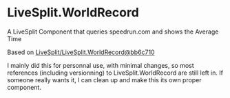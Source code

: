 # LiveSplit.WorldRecord
A LiveSplit Component that queries speedrun.com and shows the Average Time

Based on [LiveSplit/LiveSplit.WorldRecord@bb6c710](https://github.com/LiveSplit/LiveSplit.WorldRecord/commit/bb6c710c3e32e79c3f06c593dd211e82e6727483)

I mainly did this for personnal use, with minimal changes, so most references (including versionning) to LiveSplit.WorldRecord are still left in. If someone really wants it, I can clean up and make this its own proper component.

